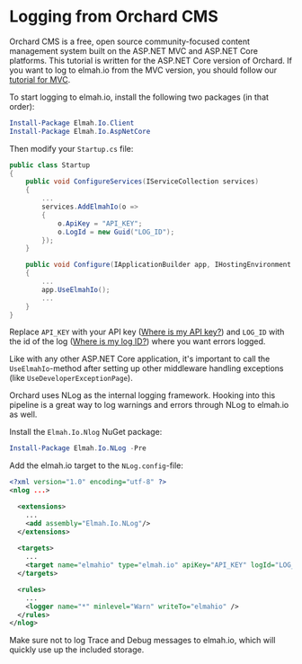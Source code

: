 # Logging from Orchard CMS

Orchard CMS is a free, open source community-focused content management system built on the ASP.NET MVC and ASP.NET Core platforms. This tutorial is written for the ASP.NET Core version of Orchard. If you want to log to elmah.io from the MVC version, you should follow our [tutorial for MVC](https://docs.elmah.io/logging-to-elmah-io-from-aspnet-mvc/).

To start logging to elmah.io, install the following two packages (in that order):

```powershell
Install-Package Elmah.Io.Client
Install-Package Elmah.Io.AspNetCore
```

Then modify your `Startup.cs` file:

```csharp
public class Startup
{
    public void ConfigureServices(IServiceCollection services)
    {
        ...
        services.AddElmahIo(o =>
        {
            o.ApiKey = "API_KEY";
            o.LogId = new Guid("LOG_ID");
        });
    }

    public void Configure(IApplicationBuilder app, IHostingEnvironment env)
    {
        ...
        app.UseElmahIo();
        ...
    }
}
```

Replace `API_KEY` with your API key ([Where is my API key?](https://docs.elmah.io/where-is-my-api-key/)) and `LOG_ID` with the id of the log ([Where is my log ID?](https://docs.elmah.io/where-is-my-log-id/)) where you want errors logged.

Like with any other ASP.NET Core application, it's important to call the `UseElmahIo`-method after setting up other middleware handling exceptions (like `UseDeveloperExceptionPage`).

Orchard uses NLog as the internal logging framework. Hooking into this pipeline is a great way to log warnings and errors through NLog to elmah.io as well.

Install the `Elmah.Io.Nlog` NuGet package:

```powershell
Install-Package Elmah.Io.NLog -Pre
```

Add the elmah.io target to the `NLog.config`-file:

```xml
<?xml version="1.0" encoding="utf-8" ?>
<nlog ...>

  <extensions>
    ...
    <add assembly="Elmah.Io.NLog"/>
  </extensions>
 
  <targets>
    ...
    <target name="elmahio" type="elmah.io" apiKey="API_KEY" logId="LOG_ID"/>
  </targets>

  <rules>
    ...
    <logger name="*" minlevel="Warn" writeTo="elmahio" />
  </rules>
</nlog>
```

Make sure not to log Trace and Debug messages to elmah.io, which will quickly use up the included storage.